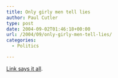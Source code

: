 ```yaml
---
title: Only girly men tell lies
author: Paul Cutler
type: post
date: 2004-09-02T01:46:18+00:00
url: /2004/09/only-girly-men-tell-lies/
categories:
  - Politics

---
```

[Link says it all][1].

 [1]: http://www.dailykos.com/story/2004/9/1/125455/5661